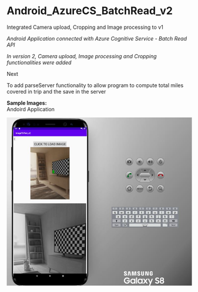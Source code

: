 # Android_AzureCS_BatchRead_v2
Integrated Camera upload, Cropping and Image processing to v1

<p><i> Android Application connected with Azure Cognitive Service - Batch Read API   </i> </p>
<p><i> In version 2, Camera upload, Image processing and Cropping functionalities were added </i> </p>

<p>Next</p>
<p>To add parseServer functionality to allow program to compute total miles covered in trip and the save in the server </p>


<b> Sample Images:<br/></b>
Andoird Application

<img src=https://github.com/hkbtotw/Android_AzureCS_BatchRead_v2/blob/master/ScreenCapture.JPG alt="Demo UI" width="800"/>
